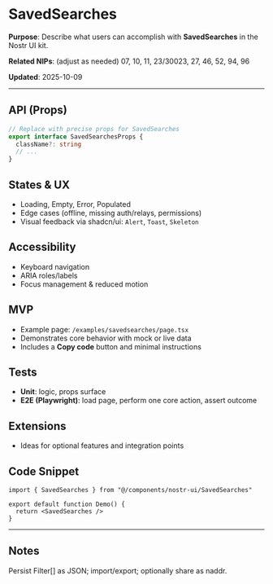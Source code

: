 # SavedSearches

**Purpose**: Describe what users can accomplish with **SavedSearches** in the Nostr UI kit.

**Related NIPs**: (adjust as needed) 07, 10, 11, 23/30023, 27, 46, 52, 94, 96

**Updated**: 2025-10-09

---

## API (Props)
```ts
// Replace with precise props for SavedSearches
export interface SavedSearchesProps {
  className?: string
  // ...
}
```

## States & UX
- Loading, Empty, Error, Populated
- Edge cases (offline, missing auth/relays, permissions)
- Visual feedback via shadcn/ui: `Alert`, `Toast`, `Skeleton`

## Accessibility
- Keyboard navigation
- ARIA roles/labels
- Focus management & reduced motion

## MVP
- Example page: `/examples/savedsearches/page.tsx`
- Demonstrates core behavior with mock or live data
- Includes a **Copy code** button and minimal instructions

## Tests
- **Unit**: logic, props surface
- **E2E (Playwright)**: load page, perform one core action, assert outcome

## Extensions
- Ideas for optional features and integration points

## Code Snippet
```tsx
import { SavedSearches } from "@/components/nostr-ui/SavedSearches"

export default function Demo() {
  return <SavedSearches />
}
```

---

## Notes
Persist Filter[] as JSON; import/export; optionally share as naddr.
